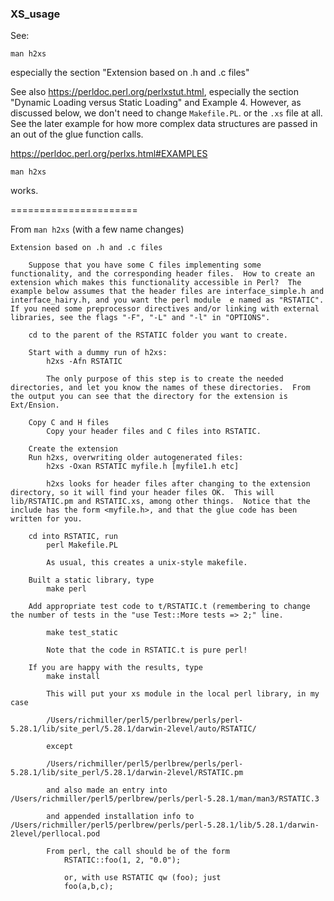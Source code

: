 ### XS_usage

See:

`man h2xs`

especially the section "Extension based on .h and .c files"

See also https://perldoc.perl.org/perlxstut.html, especially the section "Dynamic Loading versus Static Loading" and Example 4.  However, as discussed below, we don't need to change `Makefile.PL`. or the `.xs` file at all.  See the later example for how more complex data structures are passed in an out of the glue function calls.

https://perldoc.perl.org/perlxs.html#EXAMPLES

`man h2xs`

works.

======================

From `man h2xs` (with a few name changes)

```
Extension based on .h and .c files

	Suppose that you have some C files implementing some functionality, and the corresponding header files.  How to create an extension which makes this functionality accessible in Perl?  The example below assumes that the header files are interface_simple.h and interface_hairy.h, and you want the perl module  e named as "RSTATIC".  If you need some preprocessor directives and/or linking with external libraries, see the flags "-F", "-L" and "-l" in "OPTIONS".

	cd to the parent of the RSTATIC folder you want to create.

	Start with a dummy run of h2xs:
		h2xs -Afn RSTATIC

		The only purpose of this step is to create the needed directories, and let you know the names of these directories.  From the output you can see that the directory for the extension is Ext/Ension.

	Copy C and H files
		Copy your header files and C files into RSTATIC.

	Create the extension
	Run h2xs, overwriting older autogenerated files:
		h2xs -Oxan RSTATIC myfile.h [myfile1.h etc]

		h2xs looks for header files after changing to the extension directory, so it will find your header files OK.  This will lib/RSTATIC.pm and RSTATIC.xs, among other things.  Notice that the include has the form <myfile.h>, and that the glue code has been written for you.

	cd into RSTATIC, run
		perl Makefile.PL

		As usual, this creates a unix-style makefile.

	Built a static library, type
		make perl

	Add appropriate test code to t/RSTATIC.t (remembering to change the number of tests in the "use Test::More tests => 2;" line.

		make test_static

		Note that the code in RSTATIC.t is pure perl!

	If you are happy with the results, type
		make install

		This will put your xs module in the local perl library, in my case

		/Users/richmiller/perl5/perlbrew/perls/perl-5.28.1/lib/site_perl/5.28.1/darwin-2level/auto/RSTATIC/

		except

		/Users/richmiller/perl5/perlbrew/perls/perl-5.28.1/lib/site_perl/5.28.1/darwin-2level/RSTATIC.pm

		and also made an entry into /Users/richmiller/perl5/perlbrew/perls/perl-5.28.1/man/man3/RSTATIC.3

		and appended installation info to /Users/richmiller/perl5/perlbrew/perls/perl-5.28.1/lib/5.28.1/darwin-2level/perllocal.pod

		From perl, the call should be of the form
			RSTATIC::foo(1, 2, "0.0");

			or, with use RSTATIC qw (foo); just
			foo(a,b,c);
```
